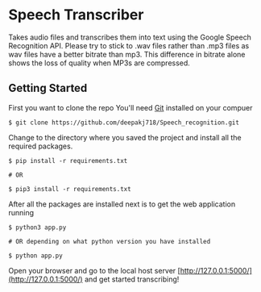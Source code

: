 # Speech Transcriber
Takes audio files and transcribes them into text using the Google Speech Recognition API. Please try to stick to .wav files rather than .mp3 files as wav files have a better bitrate than mp3. This difference in bitrate alone shows the loss of quality when MP3s are compressed.
## Getting Started
First you want to clone the repo
You'll need [Git](https://git-scm.com/book/en/v2/Getting-Started-Installing-Git) installed on your compuer
```
$ git clone https://github.com/deepakj718/Speech_recognition.git
```
Change to the directory where you saved the project and install all the required packages.
 ```
 $ pip install -r requirements.txt
 
# OR

$ pip3 install -r requirements.txt
 ```
 After all the packages are installed next is to get the web application running
  ```
  $ python3 app.py
  
  # OR depending on what python version you have installed
  
  $ python app.py
  ```
  Open your browser and go to the local host server [http://127.0.0.1:5000/](http://127.0.0.1:5000/) and get started transcribing!
  

